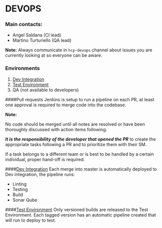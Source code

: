 # DEVOPS

### Main contacts:
- Angel Saldana (CI lead)
- Martino Turturiello (QA lead)

**Note:**
Always communicate in `hcp-devops` channel about issues you are currently looking at so everyone can be aware.

### Environments
1. [Dev Integration](https://univ-uploader-dev.rochedc.accentureanalytics.com/)
2. [Test Environment](https://univ-uploader-test.rochedc.accentureanalytics.com/)
3. QA (not available to developers)

####Pull requests
Jenkins is setup to run a pipeline on each PR, at least one approval is required to merge code into the codebase. 

**Note:** 

No code should be merged until all notes are resolved or have been thoroughly discussed with action items following. 

_**It is the responsibility of the developer that opened the PR**_ to create the appropriate tasks following a PR and to prioritize them with their SM.

If a task belongs to a different team or is best to be handled by a certain individual, proper hand-off is required.


####[Dev Integration](https://univ-uploader-dev.rochedc.accentureanalytics.com/)
Each merge into master is automatically deployed to Dev integration, the pipeline runs:

- Linting
- Testing
- Build
- Sonar Qube

####[Test Environment](https://univ-uploader-test.rochedc.accentureanalytics.com/)
Only versioned builds are released to the Test Environment. Each tagged version has an automatic pipeline created that will run to deploy to test. 
